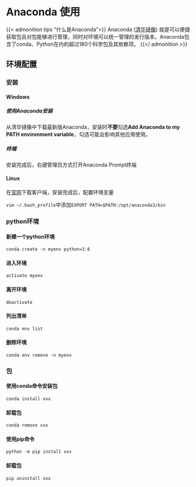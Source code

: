 # Anaconda 使用


{{< admonition tips "什么是Anaconda">}}
Anaconda ([清华镜像](https://mirrors.tuna.tsinghua.edu.cn/anaconda/archive/)) 就是可以便捷获取包且对包能够进行管理，同时对环境可以统一管理的发行版本。Anaconda包含了conda、Python在内的超过180个科学包及其依赖项。
{{</ admonition >}}

## 环境配置

### 安装

#### Windows

##### 使用Anaconda安装

从清华镜像中下载最新版Anaconda，安装时**不要**勾选**Add Anaconda to my PATH environment variable**，勾选可能会影响其他应用使用。

##### 终端

安装完成后，右键管理员方式打开Anaconda Prompt终端

#### Linux

在[官网](https://www.anaconda.com/download/#macos)下载客户端，安装完成后，配置环境变量

`vim ~/.bash_profile`中添加`EXPORT PATH=$PATH:/opt/anaconda3/bin`

### python环境

#### 新建一个python环境

`conda create -n myenv python=3.6`

#### 进入环境

`activate myenv`

#### 离开环境

`deactivate`

#### 列出清单

`conda env list`

#### 删除环境

`conda env remove -n myenv`

### 包

#### 使用conda命令安装包

`conda install xxx`

#### 卸载包

`conda remove xxx`

#### 使用pip命令

`python -m pip install xxx`

#### 卸载包

`pip uninstall xxx`
